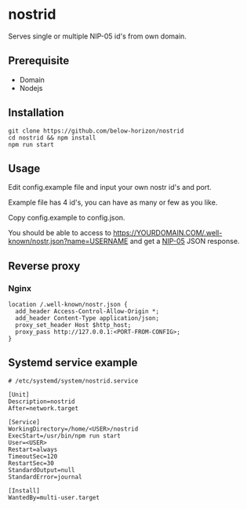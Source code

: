 # nostrid
Serves single or multiple NIP-05 id's from own domain.

## Prerequisite

- Domain
- Nodejs

## Installation
```
git clone https://github.com/below-horizon/nostrid
cd nostrid && npm install
npm run start
```
## Usage

Edit config.example file and input your own nostr id's and port.

Example file has 4 id's, you can have as many or few as you like.

Copy config.example to config.json.

You should be able to access to https://YOURDOMAIN.COM/.well-known/nostr.json?name=USERNAME and get a [NIP-05](https://github.com/nostr-protocol/nips/blob/master/05.md) JSON response.

## Reverse proxy

### Nginx
```
location /.well-known/nostr.json {
  add_header Access-Control-Allow-Origin *;
  add_header Content-Type application/json;
  proxy_set_header Host $http_host;
  proxy_pass http://127.0.0.1:<PORT-FROM-CONFIG>;
}
```

## Systemd service example
```
# /etc/systemd/system/nostrid.service

[Unit]
Description=nostrid
After=network.target

[Service]
WorkingDirectory=/home/<USER>/nostrid
ExecStart=/usr/bin/npm run start
User=<USER>
Restart=always
TimeoutSec=120
RestartSec=30
StandardOutput=null
StandardError=journal

[Install]
WantedBy=multi-user.target
```